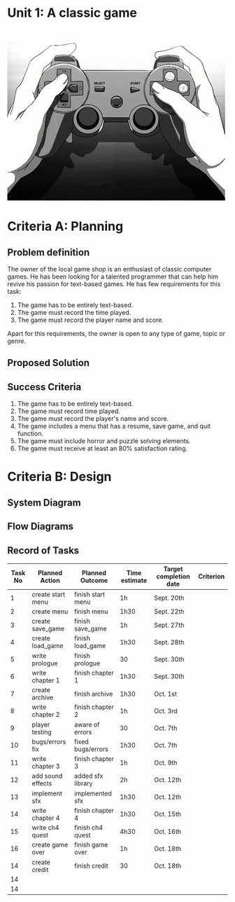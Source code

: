 # Unit 1: A classic game 
![](game.gif)

# Criteria A: Planning

## Problem definition

The owner of the local game shop is an enthusiast of classic computer games. He has been looking for a talented programmer that can help him revive his passion for text-based games. He has few requirements for this task:

1. The game has to be entirely text-based.
2. The game must record the time played.
3. The game must record the player name and score.

Apart for this requirements, the owner is open to any type of game, topic or genre.

## Proposed Solution

## Success Criteria

1. The game has to be entirely text-based.
2. The game must record time played.
3. The game must record the player's name and score.
4. The game includes a menu that has a resume, save game, and quit function.
5. The game must include horror and puzzle solving elements.
6. The game must receive at least an 80% satisfaction rating.


# Criteria B: Design

## System Diagram

## Flow Diagrams

## Record of Tasks
| Task No |  Planned Action | Planned Outcome | Time estimate | Target completion date | Criterion |
|---------|-----------------|-----------------|---------------|------------------------|-----------|
|    1    |create start menu|finish start menu|       1h      |       Sept. 20th       |           |
|    2    |   create menu   |   finish menu   |      1h30     |       Sept. 22th       |           |
|    3    |create save_game |finish save_game |       1h      |       Sept. 27th       |           |
|    4    |create load_game |finish load_game |      1h30     |       Sept. 28th       |           |
|    5    | write prologue  | finish prologue |       30      |       Sept. 30th       |           |
|    6    | write chapter 1 |finish chapter 1 |      1h30     |       Sept. 30th       |           |
|    7    | create archive  | finish archive  |      1h30     |        Oct. 1st        |           |
|    8    | write chapter 2 |finish chapter 2 |       1h      |        Oct. 3rd        |           |
|    9    | player testing  | aware of errors |       30      |        Oct. 7th        |           |
|   10    | bugs/errors fix |fixed bugs/errors|      1h30     |        Oct. 7th        |           |
|   11    | write chapter 3 |finish chapter 3 |       1h      |        Oct. 9th        |           |
|   12    |add sound effects|added sfx library|       2h      |        Oct. 12th       |           |
|   13    |  implement sfx  | implemented sfx |      1h30     |        Oct. 12th       |           |
|   14    | write chapter 4 |finish chapter 4 |      1h30     |        Oct. 15th       |           |
|   15    | write ch4 quest |finish ch4 quest |      4h30     |        Oct. 16th       |           |
|   16    |create game over |finish game over |       1h      |        Oct. 18th       |           |
|   14    |  create credit  |  finish credit  |       30      |        Oct. 18th       |           |
|   14    |                 |                 |               |                        |           |
|   14    |                 |                 |               |                        |           |
